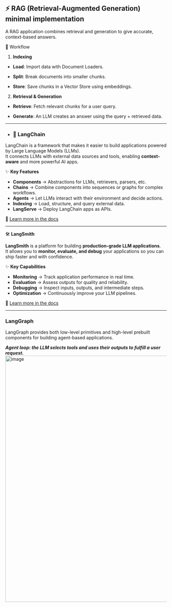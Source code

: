 
## **⚡ RAG (Retrieval-Augmented Generation) minimal implementation**


A RAG application combines retrieval and generation to give accurate, context-based answers.

🔹 Workflow



1.   **Indexing**
  * **Load**: Import data with Document Loaders.

  * **Split**: Break documents into smaller chunks.

   * **Store**: Save chunks in a Vector Store using embeddings.
2.   **Retrieval & Generation**
* **Retrieve**: Fetch relevant chunks for a user query.

* **Generate**: An LLM creates an answer using the query + retrieved data.
  
 ---

 
* ### 🔗 LangChain

LangChain is a framework that makes it easier to build applications powered by Large Language Models (LLMs).  
It connects LLMs with external data sources and tools, enabling **context-aware** and more powerful AI apps.


 ✨ **Key Features**
- **Components** → Abstractions for LLMs, retrievers, parsers, etc.  
- **Chains** → Combine components into sequences or graphs for complex workflows.  
- **Agents** → Let LLMs interact with their environment and decide actions.  
- **Indexing** → Load, structure, and query external data.  
- **LangServe** → Deploy LangChain apps as APIs.  

📖 [Learn more in the docs](https://python.langchain.com/docs/introduction)

---


🛠️ **LangSmith**

**LangSmith** is a platform for building **production-grade LLM applications**.  
It allows you to **monitor, evaluate, and debug** your applications so you can ship faster and with confidence.  



✨ **Key Capabilities**
- **Monitoring** → Track application performance in real time.  
- **Evaluation** → Assess outputs for quality and reliability.  
- **Debugging** → Inspect inputs, outputs, and intermediate steps.  
- **Optimization** → Continuously improve your LLM pipelines.  

📖 [Learn more in the docs](https://docs.langchain.com/langsmith/home)

---
### LangGraph
LangGraph provides both low-level primitives and high-level prebuilt components for building agent-based applications.


***Agent loop: the LLM selects tools and uses their outputs to fulfill a user request.***
<img width="1187" height="770" alt="image" src="https://github.com/user-attachments/assets/cd00a08f-efe3-4bb6-b8c8-1e3638b946ac" />

